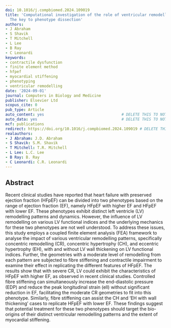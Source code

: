 ```yaml
---
doi: 10.1016/j.compbiomed.2024.109019
title: 'Computational investigation of the role of ventricular remodelling in HFpEF:
  The key to phenotype dissection'
authors:
- J Abraham
- S Shavik
- T Mitchell
- L Lee
- B Ray
- C Leonardi
keywords:
- contractile dysfunction
- finite element method
- hfpef
- myocardial stiffening
- phenotyping
- ventricular remodelling
date: '2024-09-01'
journal: Computers in Biology and Medicine
publisher: Elsevier Ltd
scopus_cite: 0
pub_type: Article
auto_content: yes                                  # DELETE THIS TO NOT AUTO GENERATE CONTENT
auto_data: yes                                     # DELETE THIS TO NOT AUTO GENERATE METADATA
mcf: publications
redirect: https://doi.org/10.1016/j.compbiomed.2024.109019 # DELETE THIS TO NOT REDIRECT
realauthors:
- J Abraham: J.D. Abraham
- S Shavik: S.M. Shavik
- T Mitchell: T.R. Mitchell
- L Lee: L.C. Lee
- B Ray: B. Ray
- C Leonardi: C.R. Leonardi
---
```



## Abstract
Recent clinical studies have reported that heart failure with preserved ejection fraction (HFpEF) can be divided into two phenotypes based on the range of ejection fraction (EF), namely HFpEF with higher EF and HFpEF with lower EF. These phenotypes exhibit distinct left ventricle (LV) remodelling patterns and dynamics. However, the influence of LV remodelling on various LV functional indices and the underlying mechanics for these two phenotypes are not well understood. To address these issues, this study employs a coupled finite element analysis (FEA) framework to analyse the impact of various ventricular remodelling patterns, specifically concentric remodelling (CR), concentric hypertrophy (CH), and eccentric hypertrophy (EH), with and without LV wall thickening on LV functional indices. Further, the geometries with a moderate level of remodelling from each pattern are subjected to fibre stiffening and contractile impairment to examine their effect in replicating the different features of HFpEF. The results show that with severe CR, LV could exhibit the characteristics of HFpEF with higher EF, as observed in recent clinical studies. Controlled fibre stiffening can simultaneously increase the end-diastolic pressure (EDP) and reduce the peak longitudinal strain (ell) without significant reduction in EF, facilitating the moderate CR geometries to fit into this phenotype. Similarly, fibre stiffening can assist the CH and ‘EH with wall thickening’ cases to replicate HFpEF with lower EF. These findings suggest that potential treatment for these two phenotypes should target the bio-origins of their distinct ventricular remodelling patterns and the extent of myocardial stiffening.
